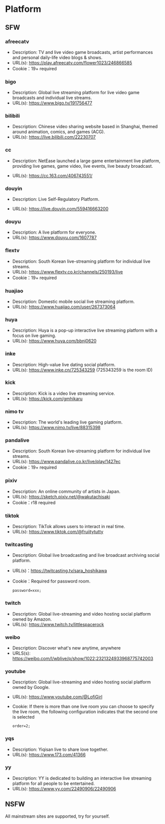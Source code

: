 # Platform

## SFW

### afreecatv

- Description: TV and live video game broadcasts, artist performances and personal daily-life video blogs & shows.
- URL(s): https://play.afreecatv.com/flower1023/246866585
- Cookie：19+ required

### bigo

- Description: Global live streaming platform for live video game broadcasts and individual live streams.
- URL(s): https://www.bigo.tv/191756477

### bilibili

- Description: Chinese video sharing website based in Shanghai, themed around animation, comics, and games (ACG).
- URL(s): https://live.bilibili.com/22230707

### cc

- Description: NetEase launched a large game entertainment live platform, providing live games, game video, live events, live beauty broadcast.

- URL(s): https://cc.163.com/406743551/

### douyin

- Description: Live Self-Regulatory Platform.

- URL(s): https://live.douyin.com/559416663200

### douyu

- Description: A live platform for everyone.
- URL(s): https://www.douyu.com/1607787

### flextv

- Description: South Korean live-streaming platform for individual live streams.
- URL(s): https://www.flextv.co.kr/channels/250193/live
- Cookie：19+ required

### huajiao

- Description: Domestic mobile social live streaming platform.
- URL(s): https://www.huajiao.com/user/267373064

### huya

- Description: Huya is a pop-up interactive live streaming platform with a focus on live gaming.
- URL(s): https://www.huya.com/bbnj0620

### inke

- Description: High-value live dating social platform.
- URL(s): https://www.inke.cn/725343259 (725343259 is the room ID)

### kick

- Description: Kick is a video live streaming service.
- URL(s): https://kick.com/gmhikaru

### nimo tv

- Description: The world's leading live gaming platform.
- URL(s): https://www.nimo.tv/live/88315398

### pandalive

- Description: South Korean live-streaming platform for individual live streams.
- URL(s): https://www.pandalive.co.kr/live/play/1427ec
- Cookie：19+ required

### pixiv

- Description: An online community of artists in Japan.
- URL(s): https://sketch.pixiv.net/@wakutachisaki
- Cookie：r18 required

### tiktok

- Description: TikTok allows users to interact in real time.
- URL(s): https://www.tiktok.com/@fruiitytutty

### twitcasting

- Description: Global live broadcasting and live broadcast archiving social platform.
- URL(s)：https://twitcasting.tv/sara_hoshikawa
- Cookie：Required for password room.

  ```
  password=xxx;
  ```

### twitch

- Description: Global live-streaming and video hosting social platform owned by Amazon.
- URL(s): https://www.twitch.tv/littlespacerock

### weibo

- Description: Discover what's new anytime, anywhere
- URLS(s): https://weibo.com/l/wblive/p/show/1022:2321324933968775742003

### youtube

- Description: Global live-streaming and video hosting social platform owned by Google.
- URL(s): https://www.youtube.com/@LofiGirl
- Cookie: If there is more than one live room you can choose to specify the live room, the following configuration indicates that the second one is selected

  ```
  order=2;
  ```

### yqs

- Description: Yiqisan live to share love together.
- URL(s): https://www.173.com/41366

### yy

- Description: YY is dedicated to building an interactive live streaming platform for all people to be entertained.
- URL(s): https://www.yy.com/22490906/22490906

## NSFW

All mainstream sites are supported, try for yourself.
